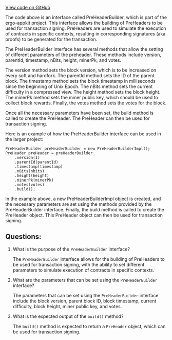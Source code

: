 [View code on GitHub](https://github.com/ergoplatform/ergo-appkit/lib-api/src/main/java/org/ergoplatform/appkit/PreHeaderBuilder.java)

The code above is an interface called PreHeaderBuilder, which is part of the ergo-appkit project. This interface allows the building of PreHeaders to be used for transaction signing. PreHeaders are used to simulate the execution of contracts in specific contexts, resulting in corresponding signatures (aka proofs) to be generated for the transaction. 

The PreHeaderBuilder interface has several methods that allow the setting of different parameters of the preheader. These methods include version, parentId, timestamp, nBits, height, minerPk, and votes. 

The version method sets the block version, which is to be increased on every soft and hardfork. The parentId method sets the ID of the parent block. The timestamp method sets the block timestamp in milliseconds since the beginning of Unix Epoch. The nBits method sets the current difficulty in a compressed view. The height method sets the block height. The minerPk method sets the miner public key, which should be used to collect block rewards. Finally, the votes method sets the votes for the block. 

Once all the necessary parameters have been set, the build method is called to create the PreHeader. The PreHeader can then be used for transaction signing. 

Here is an example of how the PreHeaderBuilder interface can be used in the larger project:

```
PreHeaderBuilder preHeaderBuilder = new PreHeaderBuilderImpl();
PreHeader preHeader = preHeaderBuilder
    .version(1)
    .parentId(parentId)
    .timestamp(timestamp)
    .nBits(nbits)
    .height(height)
    .minerPk(minerPk)
    .votes(votes)
    .build();
```

In the example above, a new PreHeaderBuilderImpl object is created, and the necessary parameters are set using the methods provided by the PreHeaderBuilder interface. Finally, the build method is called to create the PreHeader object. This PreHeader object can then be used for transaction signing.
## Questions: 
 1. What is the purpose of the `PreHeaderBuilder` interface?
    
    The `PreHeaderBuilder` interface allows for the building of PreHeaders to be used for transaction signing, with the ability to set different parameters to simulate execution of contracts in specific contexts.

2. What are the parameters that can be set using the `PreHeaderBuilder` interface?
    
    The parameters that can be set using the `PreHeaderBuilder` interface include the block version, parent block ID, block timestamp, current difficulty, block height, miner public key, and votes.

3. What is the expected output of the `build()` method?
    
    The `build()` method is expected to return a `PreHeader` object, which can be used for transaction signing.